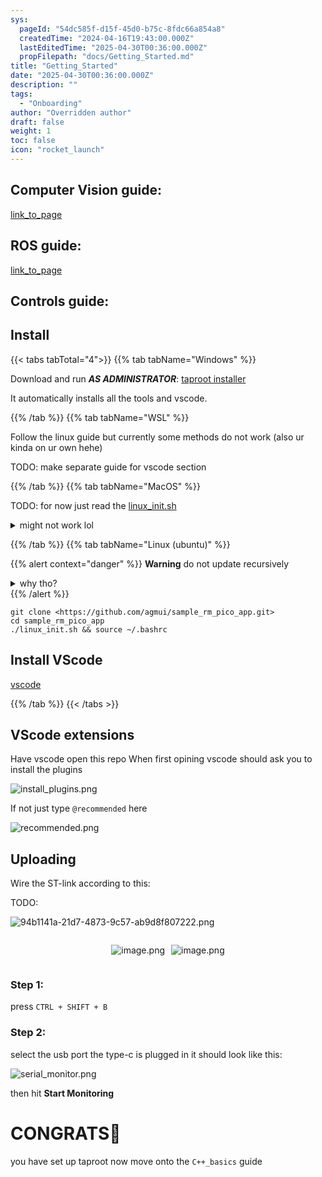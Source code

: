 ```yaml
---
sys:
  pageId: "54dc585f-d15f-45d0-b75c-8fdc66a854a8"
  createdTime: "2024-04-16T19:43:00.000Z"
  lastEditedTime: "2025-04-30T00:36:00.000Z"
  propFilepath: "docs/Getting_Started.md"
title: "Getting_Started"
date: "2025-04-30T00:36:00.000Z"
description: ""
tags:
  - "Onboarding"
author: "Overridden author"
draft: false
weight: 1
toc: false
icon: "rocket_launch"
---
```


## Computer Vision guide:

[link_to_page](86d45bc0-388b-4d26-8848-44f255f73d0e)

## ROS guide:

[link_to_page](3c76c1de-ec8f-46d6-8b0a-294005edc2d5)

## Controls guide:

## Install

{{< tabs tabTotal="4">}}
{{% tab tabName="Windows" %}}

Download and run _**AS ADMINISTRATOR**_: [taproot installer](https://github.com/Thornbots/TeachingFreshies/releases/tag/1.0)

It automatically installs all the tools and vscode.

{{% /tab %}}
{{% tab tabName="WSL" %}}

Follow the linux guide but currently some methods do not work (also ur kinda on ur own hehe)

TODO: make separate guide for vscode section

{{% /tab %}}
{{% tab tabName="MacOS" %}}

TODO: for now just read the [linux_init.sh](https://github.com/agmui/sample_rm_pico_app/blob/main/linux_init.sh)

<details>
<summary>might not work lol</summary>

`brew install libusb pkg-config`

Next install: [vscode](https://code.visualstudio.com/Download)

</details>

{{% /tab %}}
{{% tab tabName="Linux (ubuntu)" %}}

{{% alert context="danger" %}}
**Warning** do not update recursively
<details>
<summary>why tho?</summary>
There are some submodules that may go on for a while (like tinyusb) and I highly
recommend you don't need to get them.
If you want to see what submodules I update just look in `linux_init.sh`
</details>
{{% /alert %}}

```shell
git clone <https://github.com/agmui/sample_rm_pico_app.git>
cd sample_rm_pico_app
./linux_init.sh && source ~/.bashrc
```

## Install VScode

[vscode](https://code.visualstudio.com/Download)

{{% /tab %}}
{{< /tabs >}}

## VScode extensions

Have vscode open this repo
When first opining vscode should ask you to install the plugins

![install_plugins.png](https://prod-files-secure.s3.us-west-2.amazonaws.com/d518164a-d88e-44d1-a4ee-3adb3bd8bce0/89bd30f0-1825-4e77-867b-0a41ce370880/install_plugins.png?X-Amz-Algorithm=AWS4-HMAC-SHA256&X-Amz-Content-Sha256=UNSIGNED-PAYLOAD&X-Amz-Credential=ASIAZI2LB466UNOX56P4%2F20250517%2Fus-west-2%2Fs3%2Faws4_request&X-Amz-Date=20250517T121326Z&X-Amz-Expires=3600&X-Amz-Security-Token=IQoJb3JpZ2luX2VjEKL%2F%2F%2F%2F%2F%2F%2F%2F%2F%2FwEaCXVzLXdlc3QtMiJHMEUCIQCBH85v9k1JZmU9i9zNa6%2FCBFExRk4v%2BZb26iSSSYQ3uwIgRav3b5lQFfUhl8bXPt7d9sppOLCq%2FvAyVtEh1sGQYFEq%2FwMIWxAAGgw2Mzc0MjMxODM4MDUiDDvfsv%2BVAzHb%2BDc8TircA%2FauAe6w8gbrO1OsbDw3nP7Yyt5i0zmIk543OOgM5CoXl1xKTPG8OrFixYEa3Gg%2F8K%2BZ%2FwikC8%2FD3Wn5dpm1At2A0Z8METhvNDiavUKMrecT%2Fabx47GKdkkUwzqBV1o6zgYoloIByOrJSoM1FR%2FtRNoNvBluiyEN697zrvWToXVV2ZyC%2F0Y6YPYsFNpYI8r3BRq7vlNv54V%2FOd%2Fth9kxfkPXyjRS12gQHVlkeuLYmpeLq%2BDifk5%2Bv5aMFN7eLZE3yGEFM53NicR7Y%2FMuG8NSYZ%2FEtcqBEGLTI4l%2F3uk7pnOzC4l7np9putN9D95cMs3UBPYrlrTP23RVxn%2BICwJq%2FBVansA1nTVYEkez1kN9ywHNn6RQDH2XpOSPkESHFK0DkM00cINiJYyJvUpT0HPHWCpleO2LI46ajlehEM3EZYUCXZB9zI6ecwCn4RWLXCi8jmfEI0oWurMO5pgxgg0YsXOE9kw%2BrSZhvwlTyNUqIIZtK1ndVnI7vQczY5ipnZ7MsmSCLKO0uTYns4iWd%2FBcv5gvmwix%2BCHSAdGVgpznIWL4BkqjzVhNS%2F9d1T99pKCoSQTxC5%2FZ8Bx4%2B6euNao621XJY3%2FrTlAdJ47ADwa3mA2N9us2gLrGuRgjWiM9MOm8ocEGOqUBZOkGlOSRl%2BnMZEOPKbIHzXmFLzRaFLfx2xbs1LTv8eu4m9lV2H%2BRLn%2BPIgz5dsGfCbcN%2BBXg%2FeUjMzN2phJFIgMhZuPt9NbJNIaZJPFGP5y2RO%2FrCl7yRqxNxhMq0mVh946RVtXlAlRvw%2FxZffNlJaPypJao9aUD3blK9tI6KPa6b3Tzf6OSTx0fqvZuYoYbkQsM3PtwLT%2FsaUMDJFwlb3J4OmVS&X-Amz-Signature=dc64a656dd1acec067d2136d6da9ece2f238d2dd9dc4211933d24029dc625747&X-Amz-SignedHeaders=host&x-id=GetObject)

If not just type `@recommended` here  

![recommended.png](https://prod-files-secure.s3.us-west-2.amazonaws.com/d518164a-d88e-44d1-a4ee-3adb3bd8bce0/61e661e9-5d85-4dfc-be0d-8d2097a5e793/recommended.png?X-Amz-Algorithm=AWS4-HMAC-SHA256&X-Amz-Content-Sha256=UNSIGNED-PAYLOAD&X-Amz-Credential=ASIAZI2LB466UNOX56P4%2F20250517%2Fus-west-2%2Fs3%2Faws4_request&X-Amz-Date=20250517T121326Z&X-Amz-Expires=3600&X-Amz-Security-Token=IQoJb3JpZ2luX2VjEKL%2F%2F%2F%2F%2F%2F%2F%2F%2F%2FwEaCXVzLXdlc3QtMiJHMEUCIQCBH85v9k1JZmU9i9zNa6%2FCBFExRk4v%2BZb26iSSSYQ3uwIgRav3b5lQFfUhl8bXPt7d9sppOLCq%2FvAyVtEh1sGQYFEq%2FwMIWxAAGgw2Mzc0MjMxODM4MDUiDDvfsv%2BVAzHb%2BDc8TircA%2FauAe6w8gbrO1OsbDw3nP7Yyt5i0zmIk543OOgM5CoXl1xKTPG8OrFixYEa3Gg%2F8K%2BZ%2FwikC8%2FD3Wn5dpm1At2A0Z8METhvNDiavUKMrecT%2Fabx47GKdkkUwzqBV1o6zgYoloIByOrJSoM1FR%2FtRNoNvBluiyEN697zrvWToXVV2ZyC%2F0Y6YPYsFNpYI8r3BRq7vlNv54V%2FOd%2Fth9kxfkPXyjRS12gQHVlkeuLYmpeLq%2BDifk5%2Bv5aMFN7eLZE3yGEFM53NicR7Y%2FMuG8NSYZ%2FEtcqBEGLTI4l%2F3uk7pnOzC4l7np9putN9D95cMs3UBPYrlrTP23RVxn%2BICwJq%2FBVansA1nTVYEkez1kN9ywHNn6RQDH2XpOSPkESHFK0DkM00cINiJYyJvUpT0HPHWCpleO2LI46ajlehEM3EZYUCXZB9zI6ecwCn4RWLXCi8jmfEI0oWurMO5pgxgg0YsXOE9kw%2BrSZhvwlTyNUqIIZtK1ndVnI7vQczY5ipnZ7MsmSCLKO0uTYns4iWd%2FBcv5gvmwix%2BCHSAdGVgpznIWL4BkqjzVhNS%2F9d1T99pKCoSQTxC5%2FZ8Bx4%2B6euNao621XJY3%2FrTlAdJ47ADwa3mA2N9us2gLrGuRgjWiM9MOm8ocEGOqUBZOkGlOSRl%2BnMZEOPKbIHzXmFLzRaFLfx2xbs1LTv8eu4m9lV2H%2BRLn%2BPIgz5dsGfCbcN%2BBXg%2FeUjMzN2phJFIgMhZuPt9NbJNIaZJPFGP5y2RO%2FrCl7yRqxNxhMq0mVh946RVtXlAlRvw%2FxZffNlJaPypJao9aUD3blK9tI6KPa6b3Tzf6OSTx0fqvZuYoYbkQsM3PtwLT%2FsaUMDJFwlb3J4OmVS&X-Amz-Signature=8f3e708042329c1aac0f1bf20378ef20d90a5a81b8c3422b1d232337c132dc39&X-Amz-SignedHeaders=host&x-id=GetObject)

## Uploading

Wire the ST-link according to this:

TODO:

![94b1141a-21d7-4873-9c57-ab9d8f807222.png](https://prod-files-secure.s3.us-west-2.amazonaws.com/d518164a-d88e-44d1-a4ee-3adb3bd8bce0/e5fad17d-ab82-4300-9f4c-505ab4b1202c/94b1141a-21d7-4873-9c57-ab9d8f807222.png?X-Amz-Algorithm=AWS4-HMAC-SHA256&X-Amz-Content-Sha256=UNSIGNED-PAYLOAD&X-Amz-Credential=ASIAZI2LB466UNOX56P4%2F20250517%2Fus-west-2%2Fs3%2Faws4_request&X-Amz-Date=20250517T121326Z&X-Amz-Expires=3600&X-Amz-Security-Token=IQoJb3JpZ2luX2VjEKL%2F%2F%2F%2F%2F%2F%2F%2F%2F%2FwEaCXVzLXdlc3QtMiJHMEUCIQCBH85v9k1JZmU9i9zNa6%2FCBFExRk4v%2BZb26iSSSYQ3uwIgRav3b5lQFfUhl8bXPt7d9sppOLCq%2FvAyVtEh1sGQYFEq%2FwMIWxAAGgw2Mzc0MjMxODM4MDUiDDvfsv%2BVAzHb%2BDc8TircA%2FauAe6w8gbrO1OsbDw3nP7Yyt5i0zmIk543OOgM5CoXl1xKTPG8OrFixYEa3Gg%2F8K%2BZ%2FwikC8%2FD3Wn5dpm1At2A0Z8METhvNDiavUKMrecT%2Fabx47GKdkkUwzqBV1o6zgYoloIByOrJSoM1FR%2FtRNoNvBluiyEN697zrvWToXVV2ZyC%2F0Y6YPYsFNpYI8r3BRq7vlNv54V%2FOd%2Fth9kxfkPXyjRS12gQHVlkeuLYmpeLq%2BDifk5%2Bv5aMFN7eLZE3yGEFM53NicR7Y%2FMuG8NSYZ%2FEtcqBEGLTI4l%2F3uk7pnOzC4l7np9putN9D95cMs3UBPYrlrTP23RVxn%2BICwJq%2FBVansA1nTVYEkez1kN9ywHNn6RQDH2XpOSPkESHFK0DkM00cINiJYyJvUpT0HPHWCpleO2LI46ajlehEM3EZYUCXZB9zI6ecwCn4RWLXCi8jmfEI0oWurMO5pgxgg0YsXOE9kw%2BrSZhvwlTyNUqIIZtK1ndVnI7vQczY5ipnZ7MsmSCLKO0uTYns4iWd%2FBcv5gvmwix%2BCHSAdGVgpznIWL4BkqjzVhNS%2F9d1T99pKCoSQTxC5%2FZ8Bx4%2B6euNao621XJY3%2FrTlAdJ47ADwa3mA2N9us2gLrGuRgjWiM9MOm8ocEGOqUBZOkGlOSRl%2BnMZEOPKbIHzXmFLzRaFLfx2xbs1LTv8eu4m9lV2H%2BRLn%2BPIgz5dsGfCbcN%2BBXg%2FeUjMzN2phJFIgMhZuPt9NbJNIaZJPFGP5y2RO%2FrCl7yRqxNxhMq0mVh946RVtXlAlRvw%2FxZffNlJaPypJao9aUD3blK9tI6KPa6b3Tzf6OSTx0fqvZuYoYbkQsM3PtwLT%2FsaUMDJFwlb3J4OmVS&X-Amz-Signature=9231dffea24a9fd5e8f27b5f426cf3b499683175b3544bdaecfd267a964d4fb4&X-Amz-SignedHeaders=host&x-id=GetObject)

<div style="display: flex;flex-direction: row; column-gap:10px; max-width: 630px;justify-content: center;">
<div>

![image.png](https://prod-files-secure.s3.us-west-2.amazonaws.com/d518164a-d88e-44d1-a4ee-3adb3bd8bce0/210ecb78-1116-4d7b-b9b7-2292f66fa2c2/image.png?X-Amz-Algorithm=AWS4-HMAC-SHA256&X-Amz-Content-Sha256=UNSIGNED-PAYLOAD&X-Amz-Credential=ASIAZI2LB466T4THMRST%2F20250517%2Fus-west-2%2Fs3%2Faws4_request&X-Amz-Date=20250517T121330Z&X-Amz-Expires=3600&X-Amz-Security-Token=IQoJb3JpZ2luX2VjEKL%2F%2F%2F%2F%2F%2F%2F%2F%2F%2FwEaCXVzLXdlc3QtMiJHMEUCIQDQzjinKZc7uKmzys8DPjcqB7O4e7%2B0XXAD3T656CcnPAIgNaA22NzSogJTCu0bLheqZLkzwEW3tz2aqgLIUcc7hrQq%2FwMIWxAAGgw2Mzc0MjMxODM4MDUiDCboqfj1f3UD1GUfwSrcA8NE4Tb13ma98ES2MLlInpprFuKE4SIFycXV1tZzexSMXYy0V1TyFN78RLPgBJnbfFcFredc7auuxzji9BaDoIQ4TqNOehkAf3M6QyBUBe7eGf2usglcUpqj1mPiur%2FQjtgSw0Hj6gs06oh10nl%2BcAWEOAtq6Xv0aH1eVxYlGPtQgc6Jyfh%2B5l38Qq0AZhfySn2w2wf6k0bzrlQLOG6356INynARCWfiu67hwFaEtp7UKkkkG6w81d0GgS6fSVt7YfkMIns%2BZYjhSPsAAQOmW%2B3nLEtzCQedytOwUjaJIQV1M%2BLlAoUuisFPFcriDswuaPwn6HzqqHnc42QKf%2BMlw%2B4c63kTwjccj9N5bCrLQs9JRZjC6VM3m2l2bD0THe6ElqEj5iYv6ZSO0gXNXJyc8ox5ukXNwSbehpIQVHXiZ7ZoOpRWTjC0siG7wgzWlCQifbCLO7fW9Mn%2F5MFfRGyKQgR4ek3CUx%2BLOAL0bUoUJQHST9ced1WIYStOuT5U2ikzeGvRlmXG6PVf2JHPb%2B0jEqSRkHzmZS8Ee4jFtHABKD1shZDtHSj%2FsxhecfeMfKvG3alXJReeHtJkKTPyMd78IyclsGvyAhyP3ZVhdg%2B6CVs86a1lndG6%2BW1f3kRmMLO9ocEGOqUBII%2Ff8OLFwAqxr3IDTOeUDc7pBYO2ujgIBS1zGOewTLE0NJB2UoD%2Bzk4MDA6PDv4xgBoZCG1BcAWO3tRfZcFnI8wQIVWRGpqu694RlV60REn6JOPCerlDSKXP7fJHtxd1TQ0S4%2Ftc3HKaeBdLMpVJqETxLKmCfKONycNo5MaEnHhGDGaX4httR4vF2Vy0iiYNX84oor17V1N9nLbeZb0TioqHxMpg&X-Amz-Signature=c5bd7fcfd11f7984fc7271c9f02f78cec494b409fc524e91f08f8c5e5ce4efdd&X-Amz-SignedHeaders=host&x-id=GetObject)

</div>
<div>

![image.png](https://prod-files-secure.s3.us-west-2.amazonaws.com/d518164a-d88e-44d1-a4ee-3adb3bd8bce0/33a0fd0f-8ca6-4a86-8e09-26e95ded1fff/image.png?X-Amz-Algorithm=AWS4-HMAC-SHA256&X-Amz-Content-Sha256=UNSIGNED-PAYLOAD&X-Amz-Credential=ASIAZI2LB466WV4QLFPJ%2F20250517%2Fus-west-2%2Fs3%2Faws4_request&X-Amz-Date=20250517T121332Z&X-Amz-Expires=3600&X-Amz-Security-Token=IQoJb3JpZ2luX2VjEKL%2F%2F%2F%2F%2F%2F%2F%2F%2F%2FwEaCXVzLXdlc3QtMiJGMEQCIEHHO2TNzejygrCzv%2F%2Fc1StXqAnMZOxg3KeHOBph6yNCAiAiGJiOGRSwB%2B5%2FpRJDEYKCliCyD1X4S9fwd484jix3ICr%2FAwhbEAAaDDYzNzQyMzE4MzgwNSIMboWjUdwxA3KT2HzSKtwDpfLub4tFlOp6Nj%2FsMVcXl9FU6rjd3oVL1H2QwMHJc%2Fq0BEBKgtCc3oWrM4AyaiDl8mGBwkynVIm%2FUQsWTboYXnBzGV9IodnSE3YWQjFA35NZ7O2LkmznOl0mxvCw4OOjXoEoi48b4DNFDLxzodWXu0A2svZkn0Q5p9Q2fmX%2FjD5qJwlvFz6ephw2B9A9MH%2FHYZJqdOoEFXHby8lKgEshGvKsX%2B9OLu%2F4SxqUvcgTB79Lsu8qwoVBVK1PoDVcmEZBzx0jGug9vTiHHic8PyP2OwFk4Uju93OqxcISNpUqzieXvJE6IYwBgatgsoc3AKqFT%2BsBKXZUbDCgX0CQJ%2B2n5PeE6UZRjWQgnzp6wrjigkRqMzzUMUVpWYUszQ4hF0by5BIHvhrswIr2I0hzjvoaQ3WCUOyZ6ao2Z0mz%2FvwExCWGV7BKlKKpcbszsh6pekY5fVNyby%2FVuCExPJWYyyIlm9Yarmy1YkmT7Li5ZYCA%2F6aP66LfCuoAww4tefmIOXxNfMjpETG9GDArXwv%2FGwXwYcdHsFhBtlgNUDBk7K02asgyT37HTtD85BAZe9NXYA8qfX7Iw6wtHPIfT7r1TOPiO3E3aHSAenxN00sjFZRjnAkSsdj3kKIm91yF0x4w37yhwQY6pgGV4QUQbVM03dSbr7sFlkXVmarUi3NU7FZJDHMYWkp0jbI%2Bz3IsNilDJ7Kr%2B5P%2FfuCTORYGHL1qW%2FDOAf1c6PGfKB9eEmlYGkWc7FQDxsseMiOz1iEn6UBIBcr3IQaC2eGxvMC5vC5sZH9tz4SChRyEle7quHGpHlPDJz0e%2FSxG56FqvwGwCjtrkQEYNgQYN%2BiQrUtZdiPI87Lwy8QGgeT74fnRWLrH&X-Amz-Signature=39d31863a37e599be2bf5dc9775dd11ee3b3009891e95e49ae4212ae84ab9ae8&X-Amz-SignedHeaders=host&x-id=GetObject)

</div>
</div>

### Step 1:

press `CTRL + SHIFT + B`

### Step 2:

select the usb port the type-c is plugged in it should look like this:

![serial_monitor.png](https://prod-files-secure.s3.us-west-2.amazonaws.com/d518164a-d88e-44d1-a4ee-3adb3bd8bce0/f03f4774-05d4-4393-b6a0-d5efb6d315ab/serial_monitor.png?X-Amz-Algorithm=AWS4-HMAC-SHA256&X-Amz-Content-Sha256=UNSIGNED-PAYLOAD&X-Amz-Credential=ASIAZI2LB466UNOX56P4%2F20250517%2Fus-west-2%2Fs3%2Faws4_request&X-Amz-Date=20250517T121326Z&X-Amz-Expires=3600&X-Amz-Security-Token=IQoJb3JpZ2luX2VjEKL%2F%2F%2F%2F%2F%2F%2F%2F%2F%2FwEaCXVzLXdlc3QtMiJHMEUCIQCBH85v9k1JZmU9i9zNa6%2FCBFExRk4v%2BZb26iSSSYQ3uwIgRav3b5lQFfUhl8bXPt7d9sppOLCq%2FvAyVtEh1sGQYFEq%2FwMIWxAAGgw2Mzc0MjMxODM4MDUiDDvfsv%2BVAzHb%2BDc8TircA%2FauAe6w8gbrO1OsbDw3nP7Yyt5i0zmIk543OOgM5CoXl1xKTPG8OrFixYEa3Gg%2F8K%2BZ%2FwikC8%2FD3Wn5dpm1At2A0Z8METhvNDiavUKMrecT%2Fabx47GKdkkUwzqBV1o6zgYoloIByOrJSoM1FR%2FtRNoNvBluiyEN697zrvWToXVV2ZyC%2F0Y6YPYsFNpYI8r3BRq7vlNv54V%2FOd%2Fth9kxfkPXyjRS12gQHVlkeuLYmpeLq%2BDifk5%2Bv5aMFN7eLZE3yGEFM53NicR7Y%2FMuG8NSYZ%2FEtcqBEGLTI4l%2F3uk7pnOzC4l7np9putN9D95cMs3UBPYrlrTP23RVxn%2BICwJq%2FBVansA1nTVYEkez1kN9ywHNn6RQDH2XpOSPkESHFK0DkM00cINiJYyJvUpT0HPHWCpleO2LI46ajlehEM3EZYUCXZB9zI6ecwCn4RWLXCi8jmfEI0oWurMO5pgxgg0YsXOE9kw%2BrSZhvwlTyNUqIIZtK1ndVnI7vQczY5ipnZ7MsmSCLKO0uTYns4iWd%2FBcv5gvmwix%2BCHSAdGVgpznIWL4BkqjzVhNS%2F9d1T99pKCoSQTxC5%2FZ8Bx4%2B6euNao621XJY3%2FrTlAdJ47ADwa3mA2N9us2gLrGuRgjWiM9MOm8ocEGOqUBZOkGlOSRl%2BnMZEOPKbIHzXmFLzRaFLfx2xbs1LTv8eu4m9lV2H%2BRLn%2BPIgz5dsGfCbcN%2BBXg%2FeUjMzN2phJFIgMhZuPt9NbJNIaZJPFGP5y2RO%2FrCl7yRqxNxhMq0mVh946RVtXlAlRvw%2FxZffNlJaPypJao9aUD3blK9tI6KPa6b3Tzf6OSTx0fqvZuYoYbkQsM3PtwLT%2FsaUMDJFwlb3J4OmVS&X-Amz-Signature=905b0a65150b9b156ef05b82df644f3cc8237cd65aa2999d2c9ad1fbc5bf7026&X-Amz-SignedHeaders=host&x-id=GetObject)

then hit **Start Monitoring**

# CONGRATS🎉

you have set up taproot now move onto the `C++_basics` guide
